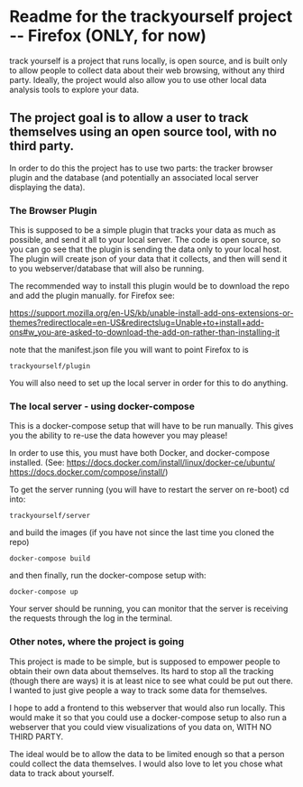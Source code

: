 # Readme for the trackyourself project -- Firefox (ONLY, for now)

track yourself is a project that runs locally, is open source, and is built only to allow people to collect data about their web browsing, without any third party. Ideally, the project would also allow you to use other local data analysis tools to explore your data. 

## The project goal is to allow a user to track themselves using an open source tool, with no third party.

In order to do this the project has to use two parts: the tracker browser plugin and the database (and potentially an associated local server displaying the data).

### The Browser Plugin

This is supposed to be a simple plugin that tracks your data as much as possible, and send it all to your local server. The code is open source, so you can go see that the plugin is sending the data only to your local host. The plugin will create json of your data that it collects, and then will send it to you webserver/database that will also be running.

The recommended way to install this plugin would be to download the repo and add the plugin manually. for Firefox see:

 https://support.mozilla.org/en-US/kb/unable-install-add-ons-extensions-or-themes?redirectlocale=en-US&redirectslug=Unable+to+install+add-ons#w_you-are-asked-to-download-the-add-on-rather-than-installing-it

note that the manifest.json file you will want to point Firefox to is

```
trackyourself/plugin
```

You will also need to set up the local server in order for this to do anything.

### The local server - using docker-compose

This is a docker-compose setup that will have to be run manually. This gives you the ability to re-use the data however you may please!

In order to use this, you must have both Docker, and docker-compose installed. (See:
	https://docs.docker.com/install/linux/docker-ce/ubuntu/
	https://docs.docker.com/compose/install/)

To get the server running (you will have to restart the server on re-boot) cd into:

```
trackyourself/server
```

and build the images (if you have not since the last time you cloned the repo)

```
docker-compose build
```

and then finally, run the docker-compose setup with:

```
docker-compose up
```

Your server should be running, you can monitor that the server is receiving the requests through the log in the terminal.

### Other notes, where the project is going

This project is made to be simple, but is supposed to empower people to obtain their own data about themselves. Its hard to stop all the tracking (though there are ways) it is at least nice to see what could be put out there. I wanted to just give people a way to track some data for themselves.

I hope to add a frontend to this webserver that would also run locally. This would make it so that you could use a docker-compose setup to also run a webserver that you could view visualizations of you data on, WITH NO THIRD PARTY.

The ideal would be to allow the data to be limited enough so that a person could collect the data themselves. I would also love to let you chose what data to track about yourself.

